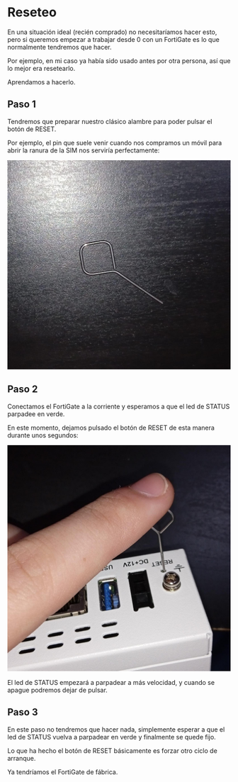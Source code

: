 # Reseteo

En una situación ideal (recién comprado) no necesitaríamos hacer esto, pero si queremos empezar a trabajar desde 0 con un FortiGate es lo que normalmente tendremos que hacer.

Por ejemplo, en mi caso ya había sido usado antes por otra persona, así que lo mejor era resetearlo.

Aprendamos a hacerlo.

## Paso 1

Tendremos que preparar nuestro clásico alambre para poder pulsar el botón de RESET.

Por ejemplo, el pin que suele venir cuando nos compramos un móvil para abrir la ranura de la SIM nos serviría perfectamente:

![10](images/primeros-pasos/10.jpeg)

## Paso 2

Conectamos el FortiGate a la corriente y esperamos a que el led de STATUS parpadee en verde.

En este momento, dejamos pulsado el botón de RESET de esta manera durante unos segundos:

![11](images/primeros-pasos/11.jpeg)

El led de STATUS empezará a parpadear a más velocidad, y cuando se apague podremos dejar de pulsar.

## Paso 3

En este paso no tendremos que hacer nada, simplemente esperar a que el led de STATUS vuelva a parpadear en verde y finalmente se quede fijo.

Lo que ha hecho el botón de RESET básicamente es forzar otro ciclo de arranque.

Ya tendríamos el FortiGate de fábrica.
